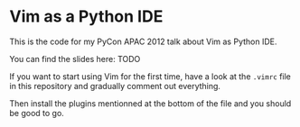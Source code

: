 # Vim as a Python IDE

This is the code for my PyCon APAC 2012 talk about Vim as Python IDE.

You can find the slides here: TODO

If you want to start using Vim for the first time, have a look at the
``.vimrc`` file in this repository and gradually comment out everything.

Then install the plugins mentionned at the bottom of the file and you should
be good to go.
